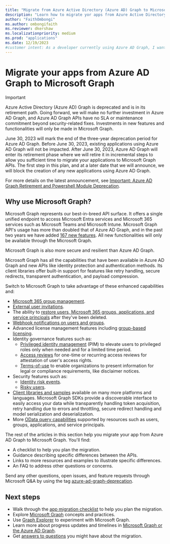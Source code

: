 ```yaml
---
title: "Migrate from Azure Active Directory (Azure AD) Graph to Microsoft Graph"
description: "Learn how to migrate yor apps from Azure Active Directory (Azure AD) Graph to Microsoft Graph before Azure AD Graph is retired."
author: "FaithOmbongi"
ms.author: ombongifaith
ms.reviewer: dkershaw
ms.localizationpriority: medium
ms.prod: "applications"
ms.date: 12/19/2023
#customer intent: As a developer currently using Azure AD Graph, I want to know why I should migrate my applications to Microsoft Graph.
---
```


# Migrate your apps from Azure AD Graph to Microsoft Graph


> [!IMPORTANT]
> Azure Active Directory (Azure AD) Graph is deprecated and is in its retirement path. Going forward, we will make no further investment in Azure AD Graph, and Azure AD Graph APIs have no SLA or maintenance commitment beyond security-related fixes. Investments in new features and functionalities will only be made in Microsoft Graph.
>
> June 30, 2023 will mark the end of the three-year deprecation period for Azure AD Graph. Before June 30, 2023, existing applications using Azure AD Graph will not be impacted. After June 30, 2023, Azure AD Graph will enter its retirement phase where we will retire it in incremental steps to allow you sufficient time to migrate your applications to Microsoft Graph APIs. The first step in this plan, and at a later date that we will announce, we will block the creation of any new applications using Azure AD Graph.
>
> For more details on the latest announcement, see [Important: Azure AD Graph Retirement and Powershell Module Deprecation](https://aka.ms/aadgraphupdate).

## Why use Microsoft Graph?

Microsoft Graph represents our best-in-breed API surface. It offers a single unified endpoint to access Microsoft Entra services and Microsoft 365 services such as Microsoft Teams and Microsoft Intune. Microsoft Graph API's usage has more than doubled that of Azure AD Graph, and in the past two years we have added [167 new features](https://developer.microsoft.com/en-us/graph/changelog). All new functionalities will only be available through the Microsoft Graph.

Microsoft Graph is also more secure and resilient than Azure AD Graph.

Microsoft Graph has all the capabilities that have been available in Azure AD Graph and new APIs like identity protection and authentication methods. Its client libraries offer built-in support for features like retry handling, secure redirects, transparent authentication, and payload compression.

Switch to Microsoft Graph to take advantage of these enhanced capabilities and:

- [Microsoft 365 group management](/graph/microsoft365-groups-concept-overview).
- [External user invitations](/graph/api/resources/invitation).
- The ability to [restore users, Microsoft 365 groups, applications, and service principals](/graph/api/resources/directory) after they've been deleted.
- [Webhook notifications on users and groups](/graph/webhooks).
- Advanced license management features including [group-based licensing](/graph/api/group-assignlicense).
- Identity governance features such as:
  - [Privileged identity management](/graph/api/resources/privilegedidentitymanagementv3-overview) (PIM) to elevate users to privileged roles only when needed and for a limited time period.
  - [Access reviews](/graph/api/resources/accessreviewsv2-overview) for one-time or recurring access reviews for attestation of user's access rights.
  - [Terms-of-use](/graph/api/resources/agreement) to enable organizations to present information for legal or compliance requirements, like disclaimer notices.
- Security features such as:
  - [Identity risk events](/graph/api/resources/riskdetection).
  - [Risky users](/graph/api/resources/riskyuser).
- [Client libraries and samples](/graph/) available on many more platforms and languages. Microsoft Graph SDKs provide a discoverable interface to easily access your data while transparently handling token acquisition, retry handling due to errors and throttling, secure redirect handling and model serialization and deserialization.
- More [OData query capabilities](/graph/query-parameters) supported by resources such as users, groups, applications, and service principals.

The rest of the articles in this section help you migrate your app from Azure AD Graph to Microsoft Graph. You'll find:

- A checklist to help you plan the migration.
- Guidance describing specific differences between the APIs.
- Links to more resources and examples to illustrate specific differences.
- An FAQ to address other questions or concerns.

Send any other questions, open issues, and feature requests through Microsoft Q&A by using the tag [azure-ad-graph-deprecation](/answers/topics/azure-ad-graph-deprecation.html).

## Next steps

- Walk through the [app migration checklist](migrate-azure-ad-graph-planning-checklist.md) to help you plan the migration.
- Explore [Microsoft Graph](/graph/overview) concepts and practices.
- Use [Graph Explorer](https://aka.ms/ge) to experiment with Microsoft Graph.
- Learn more about progress updates and timelines in [Microsoft Graph or the Azure AD Graph](https://developer.microsoft.com/graph/blogs/microsoft-graph-or-azure-ad-graph/).
- Get [answers to questions](/graph/migrate-azure-ad-graph-faq) you might have about the migration.

